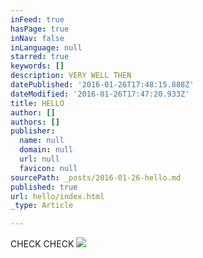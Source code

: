 ```yaml
---
inFeed: true
hasPage: true
inNav: false
inLanguage: null
starred: true
keywords: []
description: VERY WELL THEN
datePublished: '2016-01-26T17:48:15.888Z'
dateModified: '2016-01-26T17:47:20.933Z'
title: HELLO
author: []
authors: []
publisher:
  name: null
  domain: null
  url: null
  favicon: null
sourcePath: _posts/2016-01-26-hello.md
published: true
url: hello/index.html
_type: Article

---
```

CHECK CHECK
![](https://the-grid-user-content.s3-us-west-2.amazonaws.com/e77a656a-e871-438f-9440-bf54608bcace.JPG)